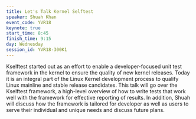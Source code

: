 ```yaml
---
title: Let's Talk Kernel Selftest
speaker: Shuah Khan
event_code: YVR18
keynote: true
start_time: 8:45
finish_time: 9:15
day: Wednesday
session_id: YVR18-300K1
---
```

Kselftest started out as an effort to enable a developer-focused unit test framework in the kernel to ensure the quality of new kernel releases. Today it is an integral part of the Linux Kernel development process to qualify Linux mainline and stable release candidates. This talk will go over the Kselftest framework, a high-level overview of how to write tests that work well with the framework for effective reporting of results. In addition, Shuah will discuss how the framework is tailored for developer as well as users to serve their individual and unique needs and discuss future plans.
